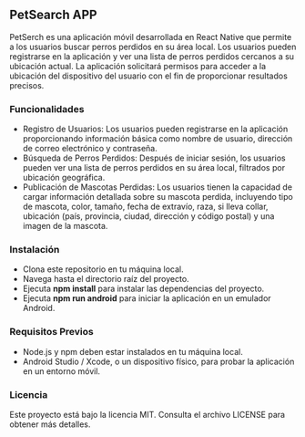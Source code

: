 ## PetSearch APP ##

PetSerch es una aplicación móvil desarrollada en React Native que permite a los usuarios buscar perros perdidos en su área local. Los usuarios pueden registrarse en la aplicación y ver una lista de perros perdidos cercanos a su ubicación actual. La aplicación solicitará permisos para acceder a la ubicación del dispositivo del usuario con el fin de proporcionar resultados precisos.

### Funcionalidades ###
* Registro de Usuarios: Los usuarios pueden registrarse en la aplicación proporcionando información básica como nombre de usuario, dirección de correo electrónico y contraseña.
* Búsqueda de Perros Perdidos: Después de iniciar sesión, los usuarios pueden ver una lista de perros perdidos en su área local, filtrados por ubicación geográfica.
* Publicación de Mascotas Perdidas: Los usuarios tienen la capacidad de cargar información detallada sobre su mascota perdida, incluyendo tipo de mascota, color, tamaño, fecha de extravío, raza, si lleva collar, ubicación (país, provincia, ciudad, dirección y código postal) y una imagen de la mascota.

### Instalación ###
* Clona este repositorio en tu máquina local.
* Navega hasta el directorio raíz del proyecto.
* Ejecuta **npm install** para instalar las dependencias del proyecto.
* Ejecuta **npm run android** para iniciar la aplicación en un emulador Android.

### Requisitos Previos ###
* Node.js y npm deben estar instalados en tu máquina local.
* Android Studio / Xcode, o un dispositivo físico, para probar la aplicación en un entorno móvil.

### Licencia ###
Este proyecto está bajo la licencia MIT. Consulta el archivo LICENSE para obtener más detalles.

